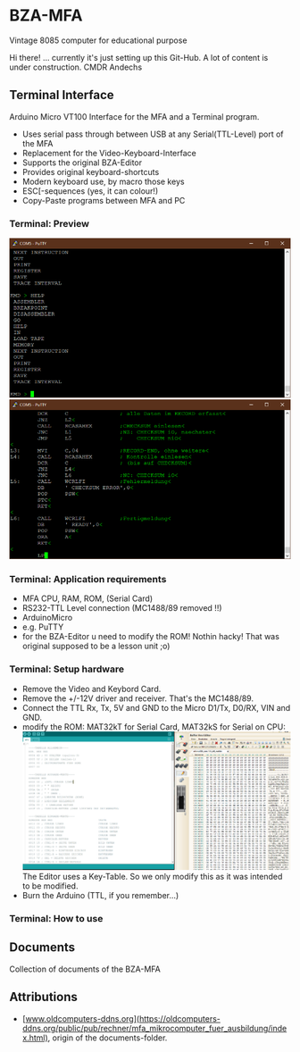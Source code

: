 # BZA-MFA
Vintage 8085 computer for educational purpose

Hi there!
... currently it's just setting up this Git-Hub. A lot of content is under construction.
CMDR Andechs

## Terminal Interface
Arduino Micro VT100 Interface for the MFA and a Terminal program.
- Uses serial pass through between USB at any Serial(TTL-Level) port of the MFA
- Replacement for the Video-Keyboard-Interface
- Supports the original BZA-Editor
- Provides original keyboard-shortcuts
- Modern keyboard use, by macro those keys
- ESC[-sequences (yes, it can colour!)
- Copy-Paste programs between MFA and PC

### Terminal: Preview
![KMD](https://github.com/Andechs75/BZA-MFA/blob/main/Terminal/KMD.png)
![Editor](https://github.com/Andechs75/BZA-MFA/blob/main/Terminal/Editor.png)

### Terminal: Application requirements
- MFA CPU, RAM, ROM, (Serial Card)
- RS232-TTL Level connection (MC1488/89 removed !!) 
- ArduinoMicro
- e.g. PuTTY
- for the BZA-Editor u need to modify the ROM! Nothin hacky! That was original supposed to be a lesson unit ;o) 

### Terminal: Setup hardware
- Remove the Video and Keybord Card.
- Remove the +/-12V driver and receiver. That's the MC1488/89.
- Connect the TTL Rx, Tx, 5V and GND to the Micro D1/Tx, D0/RX, VIN and GND.
- modify the ROM: MAT32kT for Serial Card, MAT32kS for Serial on CPU:
  ![Editor](https://github.com/Andechs75/BZA-MFA/blob/main/Terminal/Rom.png)
  The Editor uses a Key-Table. So we only modify this as it was intended to be modified. 
- Burn the Arduino (TTL, if you remember...)

### Terminal: How to use


## Documents
  Collection of documents of the BZA-MFA

## Attributions
- [www.oldcomputers-ddns.org](https://oldcomputers-ddns.org/public/pub/rechner/mfa_mikrocomputer_fuer_ausbildung/index.html), origin of the documents-folder.
